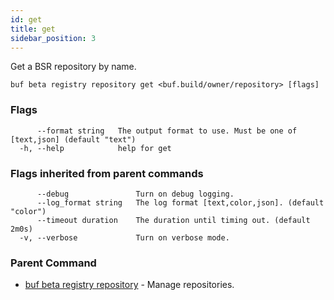```yaml
---
id: get
title: get
sidebar_position: 3
---
```

Get a BSR repository by name.

```
buf beta registry repository get <buf.build/owner/repository> [flags]
```

### Flags

```
      --format string   The output format to use. Must be one of [text,json] (default "text")
  -h, --help            help for get
```

### Flags inherited from parent commands

```
      --debug               Turn on debug logging.
      --log_format string   The log format [text,color,json]. (default "color")
      --timeout duration    The duration until timing out. (default 2m0s)
  -v, --verbose             Turn on verbose mode.
```

### Parent Command

* [buf beta registry repository](index.md)	 - Manage repositories.
